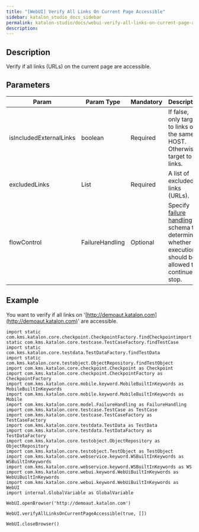 ```yaml
---
title: "[WebUI] Verify All Links On Current Page Accessible" 
sidebar: katalon_studio_docs_sidebar
permalink: katalon-studio/docs/webui-verify-all-links-on-current-page-accessible.html 
description: 
---
```

Description
-----------

Verify if all links (URLs) on the current page are accessible.

Parameters
----------

<table class="" style="table-layout: fixed;"><thead><tr><th class="" style="">Param</th><th class="" style="">Param Type</th><th class="" colspan="1" style="">Mandatory</th><th class="" colspan="1" style="">Description</th></tr></thead><tbody class="" style=""><tr class="" style=""><td class="" colspan="1" style="">isIncludedExternalLinks</td><td class="" colspan="1" style="">boolean</td><td class="" colspan="1" style="">Required</td><td class="" colspan="1" style="">If false, only target to links on the same HOST. Otherwise, target to all links.</td></tr><tr class="" style=""><td class="" colspan="1" style="">excludedLinks</td><td class="" colspan="1" style="">List</td><td class="" colspan="1" style="">Required</td><td class="" colspan="1" style="">A list of excluded links (URLs).</td></tr><tr class="" style=""><td class="" style=""><span style="" class="">flowControl</span></td><td class="" style=""><span style="" class="">FailureHandling</span></td><td class="" colspan="1" style="">Optional</td><td class="" colspan="1" style=""><span style="" class="">Spec</span>ify <a href="https://docs.katalon.com/x/qAAM" rel="nofollow" class="" style="">failure handling</a> schema to determine whether the execution should be allowed to continue or stop.</td></tr></tbody></table>

Example
-------

You want to verify if all links on '[http://demoaut.katalon.com](http://demoaut.katalon.com)' are accessible.

```
import static com.kms.katalon.core.checkpoint.CheckpointFactory.findCheckpointimport static com.kms.katalon.core.testcase.TestCaseFactory.findTestCase
import static com.kms.katalon.core.testdata.TestDataFactory.findTestData
import static com.kms.katalon.core.testobject.ObjectRepository.findTestObject
import com.kms.katalon.core.checkpoint.Checkpoint as Checkpoint
import com.kms.katalon.core.checkpoint.CheckpointFactory as CheckpointFactory
import com.kms.katalon.core.mobile.keyword.MobileBuiltInKeywords as MobileBuiltInKeywords
import com.kms.katalon.core.mobile.keyword.MobileBuiltInKeywords as Mobile
import com.kms.katalon.core.model.FailureHandling as FailureHandling
import com.kms.katalon.core.testcase.TestCase as TestCase
import com.kms.katalon.core.testcase.TestCaseFactory as TestCaseFactory
import com.kms.katalon.core.testdata.TestData as TestData
import com.kms.katalon.core.testdata.TestDataFactory as TestDataFactory
import com.kms.katalon.core.testobject.ObjectRepository as ObjectRepository
import com.kms.katalon.core.testobject.TestObject as TestObject
import com.kms.katalon.core.webservice.keyword.WSBuiltInKeywords as WSBuiltInKeywords
import com.kms.katalon.core.webservice.keyword.WSBuiltInKeywords as WS
import com.kms.katalon.core.webui.keyword.WebUiBuiltInKeywords as WebUiBuiltInKeywords
import com.kms.katalon.core.webui.keyword.WebUiBuiltInKeywords as WebUI
import internal.GlobalVariable as GlobalVariable
 
WebUI.openBrowser('http://demoaut.katalon.com')
 
WebUI.verifyAllLinksOnCurrentPageAccessible(true, [])
 
WebUI.closeBrowser()
```